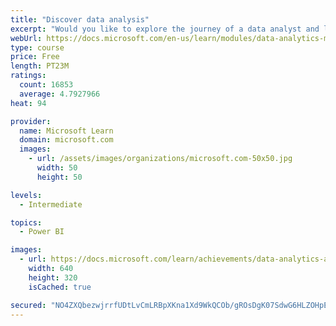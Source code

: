 ```yaml
---
title: "Discover data analysis"
excerpt: "Would you like to explore the journey of a data analyst and learn how a data analyst tells a story with data? In this module, you will explore the different roles in data and learn the different tasks of a data analyst."
webUrl: https://docs.microsoft.com/en-us/learn/modules/data-analytics-microsoft/
type: course
price: Free
length: PT23M
ratings:
  count: 16853
  average: 4.7927966
heat: 94

provider:
  name: Microsoft Learn
  domain: microsoft.com
  images:
    - url: /assets/images/organizations/microsoft.com-50x50.jpg
      width: 50
      height: 50

levels:
  - Intermediate

topics:
  - Power BI

images:
  - url: https://docs.microsoft.com/learn/achievements/data-analytics-and-microsoft-social.png
    width: 640
    height: 320
    isCached: true

secured: "NO4ZXQbezwjrrfUDtLvCmLRBpXKna1Xd9WkQCOb/gROsDgK07SdwG6HLZOHpETj7yG3nrL3zkXfVTXYHuPKI8/uLNIECg9rZogk8y6UcBIVx7M5NYn3Pb7Esj1/ohLv7o1H9KWklrMCLO8q0js9vo/0bcD0rUVQZNvRqx1RhbSu9Ubq3MwMDJkYcTSShGiEvBldE+7mXzFQSfiClIBw5quVNeOhUQvP1e6ICq0upqzpjya1OcCKTx4XGWMVxMaS8MJK12iUlgAYZBq44zB4P0sd/usmkkXlfEpLPHbO++t/rUroCWh9eb3orTg0h4T2q1b0/8bb62aB+O9Ou4qoWcfgG2ceP4g9cVuHpWDep1aBhqsJten8isH1CCLN9qMnz2Xpaz8R3UGR4tE5ZNCSbFGbFRAcFwt3Ju2uVIac/BFeZEs5ijytNk529UYu30B7p;l6CiXEgwwHq/TydkHmGwcw=="
---
```


